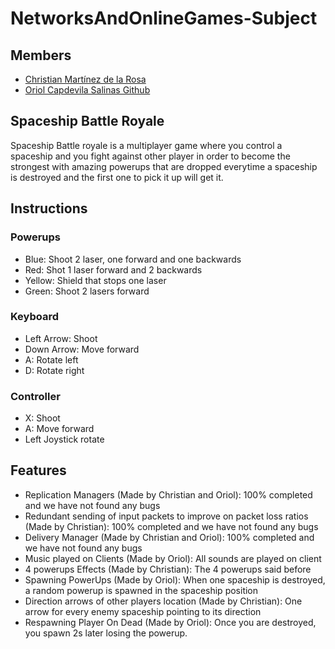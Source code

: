 # NetworksAndOnlineGames-Subject

## Members

* [Christian Martínez de la Rosa](https://github.com/christt105)
* [Oriol Capdevila Salinas Github](https://github.com/OriolCS2)

## Spaceship Battle Royale

Spaceship Battle royale is a multiplayer game where you control a spaceship and you fight against other player in order to become the strongest with amazing powerups that are dropped everytime a spaceship is destroyed and the first one to pick it up will get it.

## Instructions

### Powerups

* Blue: Shoot 2 laser, one forward and one backwards
* Red: Shot 1 laser forward and 2 backwards
* Yellow: Shield that stops one laser
* Green: Shoot 2 lasers forward

### Keyboard
* Left Arrow: Shoot
* Down Arrow: Move forward
* A: Rotate left
* D: Rotate right

### Controller
* X: Shoot
* A: Move forward
* Left Joystick rotate

## Features

* Replication Managers (Made by Christian and Oriol): 100% completed and we have not found any bugs
* Redundant sending of input packets to improve on packet loss ratios (Made by Christian): 100% completed and we have not found any bugs
* Delivery Manager (Made by Christian and Oriol): 100% completed and we have not found any bugs
* Music played on Clients (Made by Oriol): All sounds are played on client
* 4 powerups Effects (Made by Christian): The 4 powerups said before
* Spawning PowerUps (Made by Oriol): When one spaceship is destroyed, a random powerup is spawned in the spaceship position
* Direction arrows of other players location (Made by Christian): One arrow for every enemy spaceship pointing to its direction
* Respawning Player On Dead (Made by Oriol): Once you are destroyed, you spawn 2s later losing the powerup.
